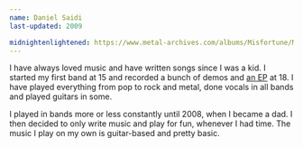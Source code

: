 ```yaml
---
name: Daniel Saidi
last-updated: 2009

midnightenlightened: https://www.metal-archives.com/albums/Misfortune/Midnightenlightened/20186
---
```


I have always loved music and have written songs since I was a kid. I started my first band at 15 and recorded a bunch of demos and [an EP]({{page.midnightenlightened}}) at 18. I have played everything from pop to rock and metal, done vocals in all bands and played guitars in some.

I played in bands more or less constantly until 2008, when I became a dad. I then decided to only write music and play for fun, whenever I had time. The music I play on my own is guitar-based and pretty basic.